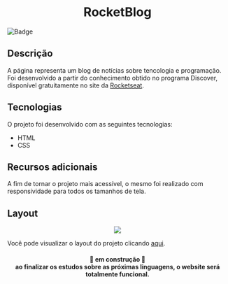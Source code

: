 <h1 align="center"> RocketBlog </h1>

![Badge](https://img.shields.io/badge/Blog-Rocketseat-%237159c1?style=for-the-badge&logo=ghost)

## Descrição

A página representa um blog de notícias sobre tencologia e programação. Foi desenvolvido a partir do conhecimento obtido no programa Discover, disponível gratuitamente no site da [Rocketseat](https://www.rocketseat.com.br/).

## Tecnologias

O projeto foi desenvolvido com as seguintes tecnologias:

- HTML
- CSS

## Recursos adicionais 

A fim de tornar o projeto mais acessível, o mesmo foi realizado com responsividade para todos os tamanhos de tela.

## Layout

<p align="center">
  <img src= "/">
<p>

Você pode visualizar o layout do projeto clicando [aqui](<https://www.figma.com/file/6n4ZFrbS8vu6SfyHmpcQLh/DD-%2F-RocketBlog-(Copy)?node-id=3%3A2>).

<h4 align="center"> 
	🚧  em construção  🚧 <br>
	ao finalizar os estudos sobre as próximas linguagens, o website será totalmente funcional.
</h4>
